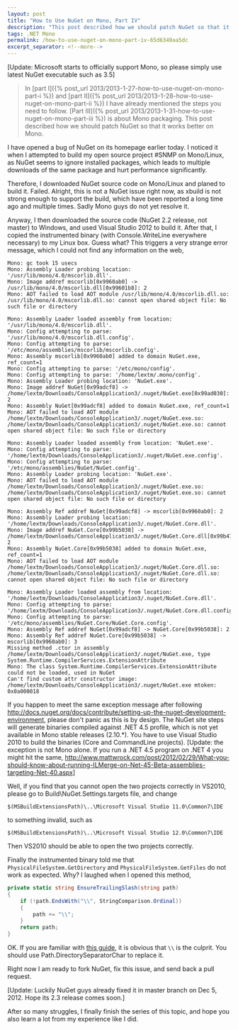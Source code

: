 ```yaml
---
layout: post
title: "How to Use NuGet on Mono, Part IV"
description: "This post described how we should patch NuGet so that it works better on Mono."
tags: .NET Mono
permalink: /how-to-use-nuget-on-mono-part-iv-65d6349aa5dc
excerpt_separator: <!--more-->
---
```


[Update: Microsoft starts to officially support Mono, so please simply use latest NuGet executable such as 3.5]

> In [part I]({% post_url 2013/2013-1-27-how-to-use-nuget-on-mono-part-i %}) and [part II]({% post_url 2013/2013-1-28-how-to-use-nuget-on-mono-part-ii %}) I have already mentioned the steps you need to follow. [Part III]({% post_url 2013/2013-1-31-how-to-use-nuget-on-mono-part-iii %}) is about Mono packaging. This post described how we should patch NuGet so that it works better on Mono.

I have opened a bug of NuGet on its homepage earlier today. I noticed it when I attempted to build my open source project #SNMP on Mono/Linux, as NuGet seems to ignore installed packages, which leads to multiple downloads of the same package and hurt performance significantly.

<!--more-->

Therefore, I downloaded NuGet source code on Mono/Linux and planed to build it. Failed. Alright, this is not a NuGet issue right now, as xbuild is not strong enough to support the build, which have been reported a long time ago and multiple times. Sadly Mono guys do not yet resolve it.

Anyway, I then downloaded the source code (NuGet 2.2 release, not master) to Windows, and used Visual Studio 2012 to build it. After that, I copied the instrumented binary (with Console.WriteLine everywhere necessary) to my Linux box. Guess what? This triggers a very strange error message, which I could not find any information on the web,

```
Mono: gc took 15 usecs
Mono: Assembly Loader probing location: '/usr/lib/mono/4.0/mscorlib.dll'.
Mono: Image addref mscorlib[0x9960ab0] -> /usr/lib/mono/4.0/mscorlib.dll[0x99601b8]: 2
Mono: AOT failed to load AOT module /usr/lib/mono/4.0/mscorlib.dll.so: /usr/lib/mono/4.0/mscorlib.dll.so: cannot open shared object file: No such file or directory

Mono: Assembly Loader loaded assembly from location: '/usr/lib/mono/4.0/mscorlib.dll'.
Mono: Config attempting to parse: '/usr/lib/mono/4.0/mscorlib.dll.config'.
Mono: Config attempting to parse: '/etc/mono/assemblies/mscorlib/mscorlib.config'.
Mono: Assembly mscorlib[0x9960ab0] added to domain NuGet.exe, ref_count=1
Mono: Config attempting to parse: '/etc/mono/config'.
Mono: Config attempting to parse: '/home/lextm/.mono/config'.
Mono: Assembly Loader probing location: 'NuGet.exe'.
Mono: Image addref NuGet[0x99adcf8] -> /home/lextm/Downloads/ConsoleApplication3/.nuget/NuGet.exe[0x99ad030]: 2
Mono: Assembly NuGet[0x99adcf8] added to domain NuGet.exe, ref_count=1
Mono: AOT failed to load AOT module /home/lextm/Downloads/ConsoleApplication3/.nuget/NuGet.exe.so: /home/lextm/Downloads/ConsoleApplication3/.nuget/NuGet.exe.so: cannot open shared object file: No such file or directory

Mono: Assembly Loader loaded assembly from location: 'NuGet.exe'.
Mono: Config attempting to parse: '/home/lextm/Downloads/ConsoleApplication3/.nuget/NuGet.exe.config'.
Mono: Config attempting to parse: '/etc/mono/assemblies/NuGet/NuGet.config'.
Mono: Assembly Loader probing location: 'NuGet.exe'.
Mono: AOT failed to load AOT module /home/lextm/Downloads/ConsoleApplication3/.nuget/NuGet.exe.so: /home/lextm/Downloads/ConsoleApplication3/.nuget/NuGet.exe.so: cannot open shared object file: No such file or directory

Mono: Assembly Ref addref NuGet[0x99adcf8] -> mscorlib[0x9960ab0]: 2
Mono: Assembly Loader probing location: '/home/lextm/Downloads/ConsoleApplication3/.nuget/NuGet.Core.dll'.
Mono: Image addref NuGet.Core[0x99b5038] -> /home/lextm/Downloads/ConsoleApplication3/.nuget/NuGet.Core.dll[0x99b4708]: 2
Mono: Assembly NuGet.Core[0x99b5038] added to domain NuGet.exe, ref_count=1
Mono: AOT failed to load AOT module /home/lextm/Downloads/ConsoleApplication3/.nuget/NuGet.Core.dll.so: /home/lextm/Downloads/ConsoleApplication3/.nuget/NuGet.Core.dll.so: cannot open shared object file: No such file or directory

Mono: Assembly Loader loaded assembly from location: '/home/lextm/Downloads/ConsoleApplication3/.nuget/NuGet.Core.dll'.
Mono: Config attempting to parse: '/home/lextm/Downloads/ConsoleApplication3/.nuget/NuGet.Core.dll.config'.
Mono: Config attempting to parse: '/etc/mono/assemblies/NuGet.Core/NuGet.Core.config'.
Mono: Assembly Ref addref NuGet[0x99adcf8] -> NuGet.Core[0x99b5038]: 2
Mono: Assembly Ref addref NuGet.Core[0x99b5038] -> mscorlib[0x9960ab0]: 3
Missing method .ctor in assembly /home/lextm/Downloads/ConsoleApplication3/.nuget/NuGet.exe, type System.Runtime.CompilerServices.ExtensionAttribute
Mono: The class System.Runtime.CompilerServices.ExtensionAttribute could not be loaded, used in NuGet
Can't find custom attr constructor image: /home/lextm/Downloads/ConsoleApplication3/.nuget/NuGet.exe mtoken: 0x0a000018
```

If you happen to meet the same exception message after following http://docs.nuget.org/docs/contribute/setting-up-the-nuget-development-environment, please don't panic as this is by design. The NuGet site steps will generate binaries compiled against .NET 4.5 profile, which is not yet available in Mono stable releases (2.10.\*). You have to use Visual Studio 2010 to build the binaries (Core and CommandLine projects).
[Update: the exception is not Mono alone. If you run a .NET 4.5 program on .NET 4 you might hit the same, http://www.mattwrock.com/post/2012/02/29/What-you-should-know-about-running-ILMerge-on-Net-45-Beta-assemblies-targeting-Net-40.aspx]

Well, if you find that you cannot open the two projects correctly in VS2010, please go to Build\NuGet.Settings.targets file, and change

```
$(MSBuildExtensionsPath)\..\Microsoft Visual Studio 11.0\Common7\IDE
```

to something invalid, such as

```
$(MSBuildExtensionsPath)\..\Microsoft Visual Studio 12.0\Common7\IDE
```

Then VS2010 should be able to open the two projects correctly.

Finally the instrumented binary told me that `PhysicalFileSystem.GetDirectory` and `PhysicalFileSystem.GetFiles` do not work as expected. Why? I laughed when I opened this method,

```csharp
private static string EnsureTrailingSlash(string path)
{
    if (!path.EndsWith("\\", StringComparison.Ordinal))
    {
        path += "\\";
    }
    return path;
}
```

OK. If you are familiar with [this guide](http://www.mono-project.com/Guidelines:Application_Portability), it is obvious that `\\` is the culprit. You should use Path.DirectorySeparatorChar to replace it.

Right now I am ready to fork NuGet, fix this issue, and send back a pull request.

[Update: Luckily NuGet guys already fixed it in master branch on Dec 5, 2012. Hope its 2.3 release comes soon.]

After so many struggles, I finally finish the series of this topic, and hope you also learn a lot from my experience like I did.
